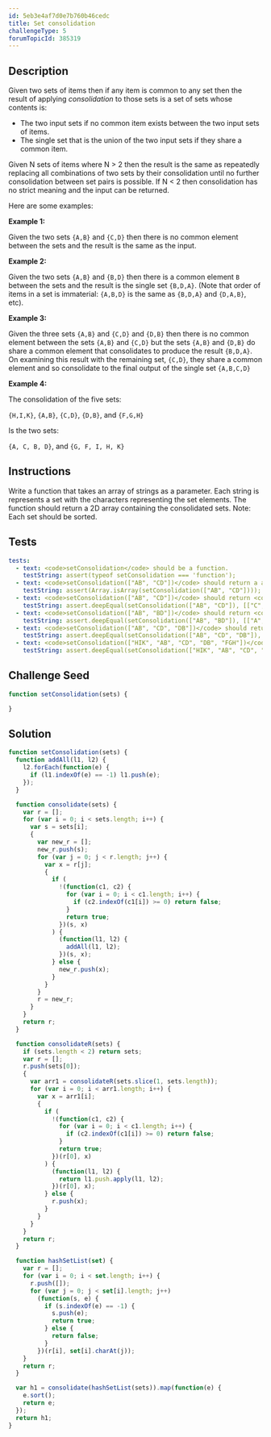 ```yaml
---
id: 5eb3e4af7d0e7b760b46cedc
title: Set consolidation
challengeType: 5
forumTopicId: 385319
---
```


## Description

<section id='description'>

Given two sets of items then if any item is common to any set then the result of applying *consolidation* to those sets is a set of sets whose contents is:

<ul>
  <li>The two input sets if no common item exists between the two input sets of items.</li>
  <li>The single set that is the union of the two input sets if they share a common item.</li>
</ul>

Given N sets of items where N > 2 then the result is the same as repeatedly replacing all combinations of two sets by their consolidation until no further consolidation between set pairs is possible. If N &lt; 2 then consolidation has no strict meaning and the input can be returned.

Here are some examples:

**Example 1:**

Given the two sets `{A,B}` and `{C,D}` then there is no common element between the sets and the result is the same as the input.

**Example 2:**

Given the two sets `{A,B}` and `{B,D}` then there is a common element `B` between the sets and the result is the single set `{B,D,A}`. (Note that order of items in a set is immaterial: `{A,B,D}` is the same as `{B,D,A}` and `{D,A,B}`, etc).

**Example 3:**

Given the three sets `{A,B}` and `{C,D}` and `{D,B}` then there is no common element between the sets `{A,B}` and `{C,D}` but the sets `{A,B}` and `{D,B}` do share a common element that consolidates to produce the result `{B,D,A}`. On examining this result with the remaining set, `{C,D}`, they share a common element and so consolidate to the final output of the single set `{A,B,C,D}`

**Example 4:**

The consolidation of the five sets:

`{H,I,K}`, `{A,B}`, `{C,D}`, `{D,B}`, and `{F,G,H}`

Is the two sets:

`{A, C, B, D}`, and `{G, F, I, H, K}`

</section>

## Instructions

<section id='instructions'>

Write a function that takes an array of strings as a parameter. Each string is represents a set with the characters representing the set elements. The function should return a 2D array containing the consolidated sets. Note: Each set should be sorted.

</section>

## Tests

<section id='tests'>

```yml
tests:
  - text: <code>setConsolidation</code> should be a function.
    testString: assert(typeof setConsolidation === 'function');
  - text: <code>setConsolidation(["AB", "CD"])</code> should return a array.
    testString: assert(Array.isArray(setConsolidation(["AB", "CD"])));
  - text: <code>setConsolidation(["AB", "CD"])</code> should return <code>[["C", "D"], ["A", "B"]]</code>.
    testString: assert.deepEqual(setConsolidation(["AB", "CD"]), [["C", "D"], ["A", "B"]]);
  - text: <code>setConsolidation(["AB", "BD"])</code> should return <code>[["A", "B", "D"]]</code>.
    testString: assert.deepEqual(setConsolidation(["AB", "BD"]), [["A", "B", "D"]]);
  - text: <code>setConsolidation(["AB", "CD", "DB"])</code> should return <code>[["A", "B", "C", "D"]]</code>.
    testString: assert.deepEqual(setConsolidation(["AB", "CD", "DB"]), [["A", "B", "C", "D"]]);
  - text: <code>setConsolidation(["HIK", "AB", "CD", "DB", "FGH"])</code> should return <code>[["F", "G", "H", "I", "K"], ["A", "B", "C", "D"]]</code>.
    testString: assert.deepEqual(setConsolidation(["HIK", "AB", "CD", "DB", "FGH"]), [["F", "G", "H", "I", "K"], ["A", "B", "C", "D"]]);
```

</section>

## Challenge Seed

<section id='challengeSeed'>
<div id='js-seed'>

```js
function setConsolidation(sets) {

}
```

</div>

</section>

## Solution

<section id='solution'>

```js
function setConsolidation(sets) {
  function addAll(l1, l2) {
    l2.forEach(function(e) {
      if (l1.indexOf(e) == -1) l1.push(e);
    });
  }

  function consolidate(sets) {
    var r = [];
    for (var i = 0; i < sets.length; i++) {
      var s = sets[i];
      {
        var new_r = [];
        new_r.push(s);
        for (var j = 0; j < r.length; j++) {
          var x = r[j];
          {
            if (
              !(function(c1, c2) {
                for (var i = 0; i < c1.length; i++) {
                  if (c2.indexOf(c1[i]) >= 0) return false;
                }
                return true;
              })(s, x)
            ) {
              (function(l1, l2) {
                addAll(l1, l2);
              })(s, x);
            } else {
              new_r.push(x);
            }
          }
        }
        r = new_r;
      }
    }
    return r;
  }

  function consolidateR(sets) {
    if (sets.length < 2) return sets;
    var r = [];
    r.push(sets[0]);
    {
      var arr1 = consolidateR(sets.slice(1, sets.length));
      for (var i = 0; i < arr1.length; i++) {
        var x = arr1[i];
        {
          if (
            !(function(c1, c2) {
              for (var i = 0; i < c1.length; i++) {
                if (c2.indexOf(c1[i]) >= 0) return false;
              }
              return true;
            })(r[0], x)
          ) {
            (function(l1, l2) {
              return l1.push.apply(l1, l2);
            })(r[0], x);
          } else {
            r.push(x);
          }
        }
      }
    }
    return r;
  }

  function hashSetList(set) {
    var r = [];
    for (var i = 0; i < set.length; i++) {
      r.push([]);
      for (var j = 0; j < set[i].length; j++)
        (function(s, e) {
          if (s.indexOf(e) == -1) {
            s.push(e);
            return true;
          } else {
            return false;
          }
        })(r[i], set[i].charAt(j));
    }
    return r;
  }

  var h1 = consolidate(hashSetList(sets)).map(function(e) {
    e.sort();
    return e;
  });
  return h1;
}
```

</section>
